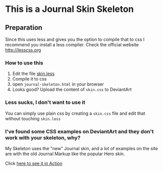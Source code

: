 # This is a Journal Skin Skeleton

## Preparation

Since this uses less and gives you the option to compile that to css I
recommend you install a less compiler.
Check the official website http://lesscss.org

### How to use this

1. Edit the file [skin.less](skin.less)
2. Compile it to css
3. open `journal-skeleton.html` in your browser
4. Looks good? Upload the content of `skin.css` to DeviantArt

### Less sucks, I don't want to use it

You can simply use plain css by creating a `skin.css` file and edit that without
touching `skin.less`

### I've found some CSS examples on DeviantArt and they don't work with your skeleton, why?

My Skeleton uses the "new" Journal skin, and a lot of examples on the site are with the old Journal Markup
like the popular Hero skin.

Click [here to see it in Action](https://bloodywing.github.io/deviantart-journalskin-boilerplate/journal-skeleton.html)